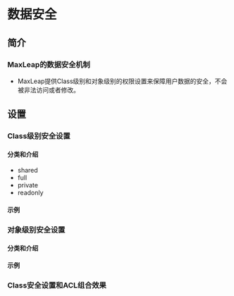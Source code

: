 
# 数据安全

## 简介

###	MaxLeap的数据安全机制

* MaxLeap提供Class级别和对象级别的权限设置来保障用户数据的安全，不会被非法访问或者修改。


## 设置

### Class级别安全设置

#### 分类和介绍
* shared
* full
* private
* readonly

#### 示例



### 对象级别安全设置

#### 分类和介绍

#### 示例


### Class安全设置和ACL组合效果







    
    
